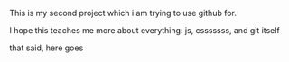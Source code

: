 This is my second project which i am trying to use github for.

I hope this teaches me more about everything: js, csssssss, and git itself

that said, here goes